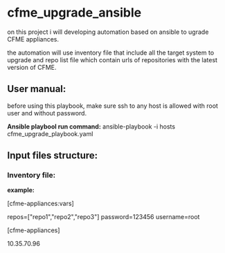 # cfme_upgrade_ansible

on this project i will developing automation based on ansible to ugrade CFME appliances.

the automation will use inventory file that include all the target system to upgrade and
repo list file which contain urls of repositories with the latest version of CFME.

## User manual:

before using this playbook, make sure ssh to any host is allowed with root user and without password.

**Ansible playbool run command:**
ansible-playbook -i hosts cfme_upgrade_playbook.yaml

## Input files structure:
### Inventory file:

**example:**

[cfme-appliances:vars]

repos=["repo1","repo2","repo3"]
password=123456
username=root

[cfme-appliances]

10.35.70.96


